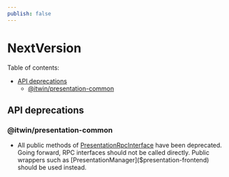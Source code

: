```yaml
---
publish: false
---
```


# NextVersion

Table of contents:

- [API deprecations](#api-deprecations)
  - [@itwin/presentation-common](#itwinpresentation-common)

## API deprecations

### @itwin/presentation-common

- All public methods of [PresentationRpcInterface]($presentation-common) have been deprecated. Going forward, RPC interfaces should not be called directly. Public wrappers such as [PresentationManager]($presentation-frontend) should be used instead.

